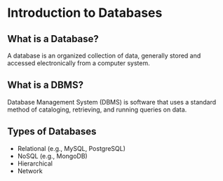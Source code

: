 # Introduction to Databases

## What is a Database?
A database is an organized collection of data, generally stored and accessed electronically from a computer system.

## What is a DBMS?
Database Management System (DBMS) is software that uses a standard method of cataloging, retrieving, and running queries on data.

## Types of Databases
- Relational (e.g., MySQL, PostgreSQL)
- NoSQL (e.g., MongoDB)
- Hierarchical
- Network
